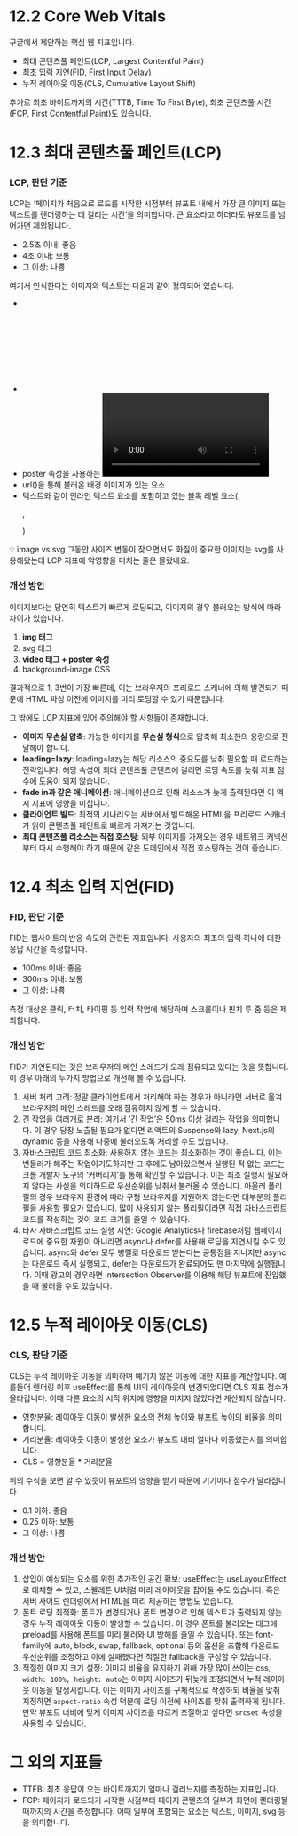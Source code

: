 # 12.2 Core Web Vitals

구글에서 제안하는 핵심 웹 지표입니다.

- 최대 콘텐츠풀 페인트(LCP, Largest Contentful Paint)
- 최초 입력 지연(FID, First Input Delay)
- 누적 레이아웃 이동(CLS, Cumulative Layout Shift)

추가로 최초 바이트까지의 시간(TTTB, Time To First Byte), 최초 콘텐츠풀 시간(FCP, First Contentful Paint)도 있습니다.

# 12.3 최대 콘텐츠풀 페인트(LCP)

### LCP, 판단 기준

LCP는 ‘페이지가 처음으로 로드를 시작한 시점부터 뷰포트 내에서 가장 큰 이미지 또는 텍스트를 렌더링하는 데 걸리는 시간’을 의미합니다. 큰 요소라고 하더라도 뷰포트를 넘어가면 제외됩니다.

- 2.5초 이내: 좋음
- 4초 이내: 보통
- 그 이상: 나쁨

여기서 인식한다는 이미지와 텍스트는 다음과 같이 정의되어 있습니다.

- <img>
- <svg> 내부의 <image>
- poster 속성을 사용하는 <video>
- url()을 통해 불러온 배경 이미지가 있는 요소
- 텍스트와 같이 인라인 텍스트 요소를 포함하고 있는 블록 레벨 요소(<p>, <div>)

<aside>
💡 image vs svg
그동안 사이즈 변동이 잦으면서도 화질이 중요한 이미지는 svg를 사용해왔는데 LCP 지표에 악영향을 미치는 줄은 몰랐네요.

</aside>

### 개선 방안

이미지보다는 당연히 텍스트가 빠르게 로딩되고, 이미지의 경우 불러오는 방식에 따라 차이가 있습니다.

1. **img 태그**
2. svg 태그
3. **video 태그 + poster 속성**
4. background-image CSS

결과적으로 1, 3번이 가장 빠른데, 이는 브라우저의 프리로드 스캐너에 의해 발견되기 때문에 HTML 파싱 이전에 이미지를 미리 로딩할 수 있기 때문입니다.

그 밖에도 LCP 지표에 있어 주의해야 할 사항들이 존재합니다.

- **이미지 무손실 압축**: 가능한 이미지를 **무손실 형식**으로 압축해 최소한의 용량으로 전달해야 합니다.
- **loading=lazy**: loading=lazy는 해당 리소스의 중요도를 낮춰 필요할 때 로드하는 전략입니다. 해당 속성이 최대 콘텐츠풀 콘텐츠에 걸리면 로딩 속도를 늦춰 지표 점수에 도움이 되지 않습니다.
- **fade in과 같은 애니메이션**: 애니메이션으로 인해 리소스가 늦게 출력된다면 이 역시 지표에 영향을 미칩니다.
- **클라이언트 빌드**: 최적의 시나리오는 서버에서 빌드해온 HTML을 프리로드 스캐너가 읽어 콘텐츠풀 페인트로 빠르게 가져가는 것입니다.
- **최대 콘텐츠풀 리소스는 직접 호스팅**: 외부 이미지를 가져오는 경우 네트워크 커넥션부터 다시 수행해야 하기 때문에 같은 도메인에서 직접 호스팅하는 것이 좋습니다.

# 12.4 최초 입력 지연(FID)

### FID, 판단 기준

FID는 웹사이트의 반응 속도와 관련된 지표입니다. 사용자의 최초의 입력 하나에 대한 응답 시간을 측정합니다.

- 100ms 이내: 좋음
- 300ms 이내: 보통
- 그 이상: 나쁨

측정 대상은 클릭, 터치, 타이핑 등 입력 작업에 해당하며 스크롤이나 핀치 투 줌 등은 제외합니다.

### 개선 방안

FID가 지연된다는 것은 브라우저의 메인 스레드가 오래 점유되고 있다는 것을 뜻합니다. 이 경우 아래의 두가지 방법으로 개선해 볼 수 있습니다.

1. 서버 처리 고려: 정말 클라이언트에서 처리해야 하는 경우가 아니라면 서버로 옮겨 브라우저의 메인 스레드를 오래 점유하지 않게 할 수 있습니다.
2. 긴 작업을 여러개로 분리: 여기서 ‘긴 작업’은 50ms 이상 걸리는 작업을 의미합니다. 이 경우 당장 노출될 필요가 없다면 리액트의 Suspense와 lazy, Next.js의 dynamic 등을 사용해 나중에 불러오도록 처리할 수도 있습니다.
3. 자바스크립트 코드 최소화: 사용하지 않는 코드는 최소화하는 것이 좋습니다. 이는 번들러가 해주는 작업이기도하지만 그 후에도 남아있으면서 실행된 적 없는 코드는 크롬 개발자 도구의 ‘커버리지’를 통해 확인할 수 있습니다. 이는 최초 실행시 필요하지 않다는 사실을 의미하므로 우선순위를 낮춰서 불러올 수 있습니다. 아울러 폴리필의 경우 브라우저 환경에 따라 구형 브라우저를 지원하지 않는다면 대부분의 폴리필을 사용할 필요가 없습니다. 많이 사용되지 않는 폴리필이라면 직접 자바스크립트 코드를 작성하는 것이 코드 크기를 줄일 수 있습니다.
4. 타사 자바스크립트 코드 실행 지연: Google Analytics나 firebase처럼 웹페이지 로드에 중요한 자원이 아니라면 async나 defer를 사용해 로딩을 지연시킬 수도 있습니다. async와 defer 모두 병렬로 다운로드 받는다는 공통점을 지니지만 async는 다운로드 즉시 실행되고, defer는 다운로드가 완료되어도 맨 마지막에 실행됩니다. 이때 광고의 경우라면 Intersection Observer를 이용해 해당 뷰포트에 진입했을 때 불러올 수도 있습니다.

# 12.5 누적 레이아웃 이동(CLS)

### CLS, 판단 기준

CLS는 누적 레이아웃 이동을 의미하며 예기치 않은 이동에 대한 지표를 계산합니다. 예를들어 렌더링 이후 useEffect를 통해 UI의 레이아웃이 변경되었다면 CLS 지표 점수가 올라갑니다. 이때 다른 요소의 시작 위치에 영향을 미치지 않았다면 계산되지 않습니다.

- 영향분율: 레이아웃 이동이 발생한 요소의 전체 높이와 뷰포트 높이의 비율을 의미합니다.
- 거리분율: 레이아웃 이동이 발생한 요소가 뷰포트 대비 얼마나 이동했는지를 의미합니다.
- CLS = 영향분율 \* 거리분율

위의 수식을 보면 알 수 있듯이 뷰포트의 영향을 받기 때문에 기기마다 점수가 달라집니다.

- 0.1 이하: 좋음
- 0.25 이하: 보통
- 그 이상: 나쁨

### 개선 방안

1. 삽입이 예상되는 요소를 위한 추가적인 공간 확보: useEffect는 useLayoutEffect로 대체할 수 있고, 스켈레톤 UI처럼 미리 레이아웃을 잡아둘 수도 있습니다. 혹은 서버 사이드 렌더링에서 HTML을 미리 제공하는 방법도 있습니다.
2. 폰트 로딩 최적화: 폰트가 변경되거나 폰트 변경으로 인해 텍스트가 출력되지 않는 경우 누적 레이아웃 이동이 발생할 수 있습니다. 이 경우 폰트를 불러오는 <link> 태그에 preload를 사용해 폰트를 미리 불러와 UI 방해를 줄일 수 있습니다. 또는 font-family에 auto, block, swap, fallback, optional 등의 옵션을 조합해 다운로드 우선순위를 조정하고 이에 실패했다면 적절한 fallback을 구성할 수 있습니다.
3. 적절한 이미지 크기 설정: 이미지 비율을 유지하기 위해 가장 많이 쓰이는 css, `width: 100%, height: auto`는 이미지 사이즈가 뒤늦게 조정되면서 누적 레이아웃 이동을 발생시킵니다. 이는 이미지 사이즈를 구체적으로 작성하되 비율을 맞춰 지정하면 `aspect-ratio` 속성 덕분에 로딩 이전에 사이즈를 맞춰 출력하게 됩니다. 만약 뷰포트 너비에 맞게 이미지 사이즈를 다르게 조절하고 싶다면 `srcset` 속성을 사용할 수 있습니다.

# 그 외의 지표들

- TTFB: 최초 응답이 오는 바이트까지가 얼마나 걸리느지를 측정하는 지표입니다.
- FCP: 페이지가 로드되기 시작한 시점부터 페이지 콘텐츠의 일부가 화면에 렌더링될 때까지의 시간을 측정합니다. 이때 일부에 포함되는 요소는 텍스트, 이미지, svg 등을 의미합니다.
